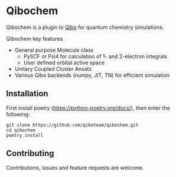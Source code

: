 
# Qibochem

Qibochem is a plugin to [Qibo](https://github.com/qiboteam/qibo) for quantum chemistry simulations.

Qibochem key features

* General purpose Molecule class
  * PySCF or Psi4 for calculation of 1- and 2-electron integrals
  * User defined orbital active space
* Unitary Coupled Cluster Ansatz
* Various Qibo backends (numpy, JIT, TN) for efficient simulation

## Installation

First install poetry (https://python-poetry.org/docs/), then enter the following:
```
git clone https://github.com/qiboteam/qibochem.git
cd qibochem
poetry install
```

## Contributing

Contributions, issues and feature requests are welcome.